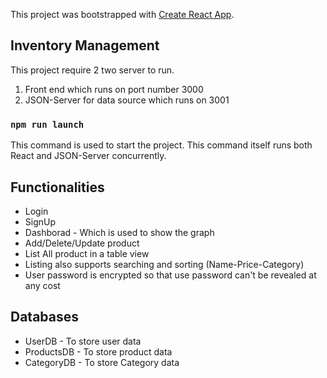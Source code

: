 This project was bootstrapped with [Create React App](https://github.com/facebook/create-react-app).

## Inventory Management

This project require 2 two server to run.
1. Front end which runs on port number 3000
2. JSON-Server for data source which runs on 3001

### `npm run launch`
This command is used to start the project. This command itself runs both React and JSON-Server concurrently.

## Functionalities
* Login 
* SignUp
* Dashborad - Which is used to show the graph
* Add/Delete/Update product
* List All product in a table view
* Listing also supports searching and sorting (Name-Price-Category)
* User password is encrypted so that use password can't be revealed at any cost

## Databases
* UserDB - To store user data
* ProductsDB - To store product data
* CategoryDB - To store Category data